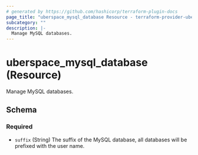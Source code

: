 ```yaml
---
# generated by https://github.com/hashicorp/terraform-plugin-docs
page_title: "uberspace_mysql_database Resource - terraform-provider-uberspace"
subcategory: ""
description: |-
  Manage MySQL databases.
---
```


# uberspace_mysql_database (Resource)

Manage MySQL databases.



<!-- schema generated by tfplugindocs -->
## Schema

### Required

- `suffix` (String) The suffix of the MySQL database, all databases will be prefixed with the user name.
